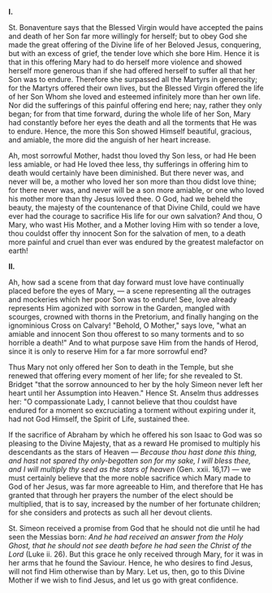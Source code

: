 
**I\.**

St. Bonaventure says that the Blessed Virgin would have accepted the pains and death of her Son far more willingly for herself; but to obey God she made the great offering of the Divine life of her Beloved Jesus, conquering, but with an excess of grief, the tender love which she bore Him. Hence it is that in this offering Mary had to do herself more violence and showed herself more generous than if she had offered herself to suffer all that her Son was to endure. Therefore she surpassed all the Martyrs in generosity; for the Martyrs offered their own lives, but the Blessed Virgin offered the life of her Son Whom she loved and esteemed infinitely more than her own life. Nor did the sufferings of this painful offering end here; nay, rather they only began; for from that time forward, during the whole life of her Son, Mary had constantly before her eyes the death and all the torments that He was to endure. Hence, the more this Son showed Himself beautiful, gracious, and amiable, the more did the anguish of her heart increase.

Ah, most sorrowful Mother, hadst thou loved thy Son less, or had He been less amiable, or had He loved thee less, thy sufferings in offering him to death would certainly have been diminished. But there never was, and never will be, a mother who loved her son more than thou didst love thine; for there never was, and never will be a son more amiable, or one who loved his mother more than thy Jesus loved thee. O God, had we beheld the beauty, the majesty of the countenance of that Divine Child, could we have ever had the courage to sacrifice His life for our own salvation? And thou, O Mary, who wast His Mother, and a Mother loving Him with so tender a love, thou couldst offer thy innocent Son for the salvation of men, to a death more painful and cruel than ever was endured by the greatest malefactor on earth!

**II\.**

Ah, how sad a scene from that day forward must love have continually placed before the eyes of Mary, — a scene representing all the outrages and mockeries which her poor Son was to endure! See, love already represents Him agonized with sorrow in the Garden, mangled with scourges, crowned with thorns in the Pretorium, and finally hanging on the ignominious Cross on Calvary! \"Behold, O Mother,\" says love, \"what an amiable and innocent Son thou offerest to so many torments and to so horrible a death!\" And to what purpose save Him from the hands of Herod, since it is only to reserve Him for a far more sorrowful end?

Thus Mary not only offered her Son to death in the Temple, but she renewed that offering every moment of her life; for she revealed to St. Bridget \"that the sorrow announced to her by the holy Simeon never left her heart until her Assumption into Heaven.\" Hence St. Anselm thus addresses her: \"O compassionate Lady, I cannot believe that thou couldst have endured for a moment so excruciating a torment without expiring under it, had not God Himself, the Spirit of Life, sustained thee.

If the sacrifice of Abraham by which he offered his son Isaac to God was so pleasing to the Divine Majesty, that as a reward He promised to multiply his descendants as the stars of Heaven — *Because thou hast done this thing, and hast not spared thy only-begotten son for my sake, I will bless thee, and I will multiply thy seed as the stars of heaven* (Gen. xxii. 16,17) — we must certainly believe that the more noble sacrifice which Mary made to God of her Jesus, was far more agreeable to Him, and therefore that He has granted that through her prayers the number of the elect should be multiplied, that is to say, increased by the number of her fortunate children; for she considers and protects as such all her devout clients.

St. Simeon received a promise from God that he should not die until he had seen the Messias born: *And he had received an answer from the Holy Ghost, that he should not see death before he had seen the Christ of the Lord* (Luke ii. 26). But this grace he only received through Mary, for it was in her arms that he found the Saviour. Hence, he who desires to find Jesus, will not find Him otherwise than by Mary. Let us, then, go to this Divine Mother if we wish to find Jesus, and let us go with great confidence.

